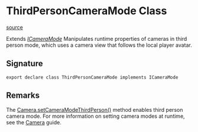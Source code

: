 # ThirdPersonCameraMode Class

[source](https://developers.meta.com/horizon-worlds/reference/2.0.0/camera_thirdpersoncameramode)

Extends *[ICameraMode](/horizon-worlds/reference/2.0.0/camera_icameramode)* Manipulates runtime properties of cameras in third person mode, which uses a camera view that follows the local player avatar.

## Signature

```
export declare class ThirdPersonCameraMode implements ICameraMode
```

## Remarks

The [Camera.setCameraModeThirdPerson()](/horizon-worlds/reference/2.0.0/camera_camera#setcameramodethirdperson) method enables third person camera mode. For more information on setting camera modes at runtime, see the [Camera](https://developers.meta.com/horizon-worlds/learn/documentation/create-for-web-and-mobile/typescript-apis-for-mobile/camera) guide.
